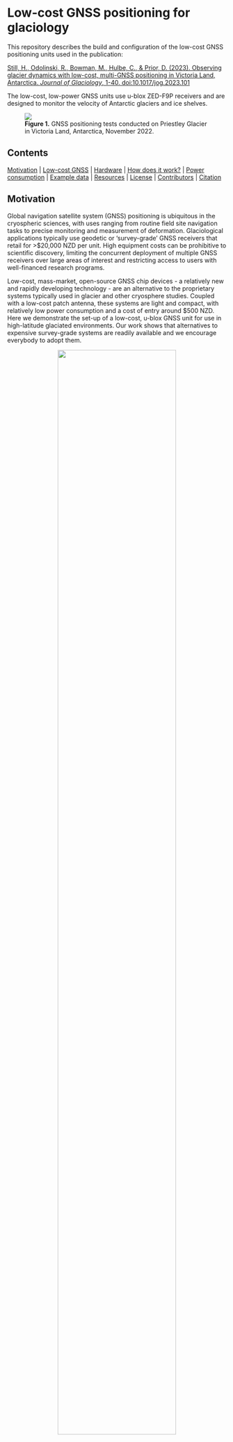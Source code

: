 # Low-cost GNSS positioning for glaciology

This repository describes the build and configuration of the low-cost GNSS positioning units used in the publication:

[Still, H., Odolinski, R., Bowman, M., Hulbe, C., & Prior, D. (2023). Observing glacier dynamics with low-cost, multi-GNSS positioning in Victoria Land, Antarctica. _Journal of Glaciology_, 1-40. doi:10.1017/jog.2023.101](https://doi.org/10.1017/jog.2023.101)

The low-cost, low-power GNSS units use u-blox ZED-F9P receivers and are designed to monitor the velocity of Antarctic glaciers and ice shelves. 


<!---![Priestley Glacier, Victoria Land, Antarctica](/Documentation/Images/DSC_0474_crop.jpeg)--->


<figure>
<img src="/Documentation/Images/DSC_0474_crop.jpeg">
<figcaption>
<b>Figure 1.</b> GNSS positioning tests conducted on Priestley Glacier in Victoria Land, Antarctica, November 2022.
</figcaption>
</figure>

## Contents
[Motivation](#motivation) | [Low-cost GNSS](#overview) | [Hardware](#hardware) | [How does it work?](#setup) | [Power consumption](#power) | [Example data](#example) | [Resources](#resources) | [License](#license) | [Contributors](#contributor) | [Citation](#citation)  

<a name="motivation"></a>
## Motivation

Global navigation satellite system (GNSS) positioning is ubiquitous in the cryospheric sciences, with uses ranging from routine field site navigation tasks to precise monitoring and measurement of deformation. Glaciological applications typically use geodetic or ‘survey-grade’ GNSS receivers that retail for >$20,000 NZD per unit. High equipment costs can be prohibitive to scientific discovery, limiting the concurrent deployment of multiple GNSS receivers over large areas of interest and restricting access to users with well-financed research programs.

 Low-cost, mass-market, open-source GNSS chip devices - a relatively new and rapidly developing technology - are an alternative to the proprietary systems typically used in glacier and other cryosphere studies. Coupled with a low-cost patch antenna, these systems are light and compact, with relatively low power consumption and a cost of entry around $500 NZD.  Here we demonstrate the set-up of a low-cost, u-blox GNSS unit for use in high-latitude glaciated environments. Our work shows that alternatives to expensive survey-grade systems are readily available and we encourage everybody to adopt them.   

 <figure>
<p align="center">
<img src="/Documentation/Images/cost_overview.png" style="width:80%">
</p>
<!---<figcaption>
 <strong>Figure 2.</strong> U-blox ZED-F9P receiver board.
</figcaption>--->
</figure>


<a name="overview"></a>
## Summary of the low-cost GNSS system

- Each low-cost, low-power GNSS installation includes a receiver, antenna, data logger and power source (12 V battery and solar panel). 

- Key components include a [u-blox ZED-F9P GNSS receiver module](https://www.u-blox.com/en/product/zed-f9p-module) and [u-blox patch antenna](https://www.u-blox.com/en/product/ann-mb-series).     

- The [u-blox ZED-F9P GNSS receiver module](https://www.u-blox.com/en/product/zed-f9p-module) is capable of receiving multi-GNSS signals: GPS (L1/L2), GLONASS (L1/L2), Galileo (E1/E5b), Beidou (B1/B2), and QZSS (L1/L2) systems and frequencies. 

- The receiver is configured to log multi-GNSS, dual frequency observations at 1 Hz.  RXM-RAWX messages (raw carrier phase, pseudorange, Doppler and signal quality information) and RXM-SFRBX messages (broadcast navigation data) are enabled and the raw binary u-blox files are stored with an Arduino data logger to micro SD card.

- The low-cost u-blox receiver + patch antenna system consumes <50% less power than survey-grade alternatives (e.g., Trimble NetR9 and R10 systems).

- **Our experiments show that the precision of the low-cost system is comparable to survey-grade alternatives [(Still et al., 2023)](/Paper/LowCostGNSSpaper.pdf)**

<figure>
<p align="center">
<img src="/Documentation/Images/static_GNSS_experiment.png" style="width:80%">
</p>
<figcaption>
<b>Figure 3.</b> A stationary comparison between low-cost (u-blox ZED-F9P) and survey-grade (Trimble R10) systems conducted in Terra Nova Bay, Antarctica.
</figcaption>
</figure>

<a name="hardware"></a>
## Hardware 


<figure>
<p align="center">
<img src="/Documentation/Images/ublox_fix.jpg" style="width:50%">
</p>
<figcaption>
<b>Figure 4.</b> U-blox ZED-F9P receiver and Adafruit Feather M0 Adalogger.
</figcaption>
</figure>



### Key components

- [U-blox ZED-F9P receiver](https://www.u-blox.com/en/product/zed-f9p-module)
- [U-blox ANN-MB multiband patch antenna](https://www.u-blox.com/en/product/ann-mb-series)
- [Adafruit Feather M0 Adalogger](https://www.adafruit.com/product/2796) 

<!---!
### Table 1. Components to build a low-cost GNSS unit.

| Component                                                                                      | Description              | Serial number     | Cost (EUR)  |
|------------------------------------------------------------------------------------------------|--------------------------|-------------------|-------------|
| [U-blox ZED-F9P receiver board](/Documentation/Manuals/ZED-F9P-04B_DataSheet_UBX-21044850.pdf) | GNSS receiver            |  x                | 209.99      |
| [U-blox ANN-MB patch antenna](https://www.u-blox.com/en/product/ann-mb-series)                 | Multi-band GNSS antenna  |  x                | 60 USD      |
| [Eltehs surveying antenna](https://gnss.store/gnss-rtk-multiband-antennas/140-elt0123.html)    | Alternative GNSS antenna |  x                | 180.99      |
| [Adafruit Feather M0 Adalogger](https://www.adafruit.com/product/2796)                         | Data logger              |  x                | 19.95 USD   |
| [FeatherWing Proto Board](https://www.adafruit.com/product/2884)                               | x                        |  x                | 4.95 USD    |
--->


A detailed list of components is provided [here](/Hardware). 

<a name="setup"></a>
## How does it work?

### Configure the GNSS receiver

1. Configure the u-blox receiver with a [CONFIG.txt](/Software/Ublox-ZED-F9P-configuration/priestley_glacier.txt) file. We use the freely-available software [u-center](https://www.u-blox.com/en/product/u-center) to generate the CONFIG.txt file and write the configuration to the receiver.

2. In this case, we enable the u-blox receiver to log RXM-RAWX messages (raw carrier phase, pseudorange, Doppler and signal quality information) and RXM-SFRBX messages (broadcast navigation data) for the satellite constellations visible in the Ross Sea region of Antarctica:
   - GPS L1/L2, GLONASS (L1/L2), Galileo (E1/E5b), Beidou (B1/B2), and QZSS (L1/L2)

3. The u-blox ZED-F9P receivers tested in this project use the firmware version 1.32 (May, 2022) which can be downloaded from [here](https://www.u-blox.com/en/product-resources?query=ZED-F9P%2520HPG%25201.32%2520firmware&file_category=Firmware%2520Update&legacy=Current) and installed with [u-center](https://www.u-blox.com/en/product/u-center). Our configuration file is specific to this firmware version.     

### Data logging

1. The data-logger includes an Arduino microcontroller [Adafruit Feather Cortex M0 Adalogger (SAMD21 chip)](https://www.adafruit.com/product/2796), logging to a 32 GB micro-SD card.  A helpful overview is available [here.(https://learn.adafruit.com/adafruit-feather-m0-adalogger/)
<!---!
Components include a Cortex-M0+ microcontroller and a micro-SD card port.
--->

2. The data-logging system uses the [SparkFun u-blox GNSS Arduino Library](https://github.com/sparkfun/SparkFun_u-blox_GNSS_Arduino_Library) and is inspired by [data logging example 3](https://github.com/sparkfun/SparkFun_u-blox_GNSS_Arduino_Library/tree/main/examples/Example3_GetPosition) by Paul Clark.

3. The Arduino data-logging code is included the software directory. Further details can be found at https://github.com/HamishB/uBlox_PPP_logger



### File formats

1. Raw GNSS data is logged in the proprietary u-blox .ubx file format. 

2. U-blox data streams can be converted to standard RINEX 3.03 (Receiver Independent Exchange) format using [open-source RTKLIB tools](https://www.rtklib.com/). 

3. We prefer to use [RTKLIB tools](https://www.rtklib.com/) to post-process our GNSS datasets for flexibility in parameter settings and positioning method (e.g., single-baseline kinematic positioning or PPP). For simple and fast results, use the [CSRS-PPP service](https://webapp.csrs-scrs.nrcan-rncan.gc.ca/geod/tools-outils/ppp.php).

<a name="power"></a>
## Power consumption

The low-cost GNSS units are powered by two 10 W, 12 V solar panels and a 12 V, 18 A h SLA battery. The rate of power consumption is <50% lower than for survey-grade alternatives (0.57 W for the u-blox ZED-F9P module + patch antenna + Arduino Cortex M0 logger, versus 1.25 W for a Trimble R10 system, and 3.67~W for a Trimble NetR9 system).


<a name="example"></a>
## Example data:

We installed four u-blox and two Trimble GNSS stations along the left shear margin of Priestley Glacier, Antarctica, in November 2022. Our objective was to monitor tidally-modulated 3D ice motion with centimetre-level precision.


<figure>
<p align="center">
<img src="/Documentation/Images/dynamic_GNSS_experiment.png" style="width:80%">
</p>
<figcaption>
<b>Figure 5.</b> Along- and across-flow ice displacement (coloured line) and velocity (black line) measured by u-blox (Ub1) and Trimble (Tr1) stations installed on Priestley Glacier. The tide prediction is from the <a href="https://github.com/EarthAndSpaceResearch/TMD_Matlab_Toolbox_v2.5">CATS2008 tide model.</a> 
</figcaption>
</figure>


<figure>
<p align="center">
</br>
<img src="/Documentation/Images/place_map.png" style="width:60%">
</p>
<figcaption>
<b>Figure 6.</b> GNSS stations installed on Priestley Glacier. 
</figcaption>
</figure>
</br>

<a name="resources"></a>
## Resources

- [u-center GNSS evaluation software](https://www.u-blox.com/en/product/u-center) is used to configure u-blox receivers.

- [u-blox ZED-F9P GNSS receivers](https://www.u-blox.com/en/product/zed-f9p-module)

- [RTKLIB](https://www.rtklib.com/) is an open-source software library for GNSS data processing. 



<a name="license"></a>
## License

This project is released under the [MIT License](opensource.org/license/mit/).


<a name="contributor"></a>
## Contributor information

- Holly Still is a PhD candidate at the School of Surveying, University of Otago, New Zealand. Email: holly.still@postgrad.otago.ac.nz

- Hamish Bowman is a Computing and Numerical Simulation Technician at the University of Otago, New Zealand.


<a name="citation"></a>
## Citation

The _Journal of Glaciology_ paper can be acknowledged with the following citation:

- Still, H., Odolinski, R., Bowman, M., Hulbe, C., & Prior, D. (2023). Observing glacier dynamics with low-cost, multi-GNSS positioning in Victoria Land, Antarctica. Journal of Glaciology, 1-40. doi:10.1017/jog.2023.101

```
@article{still_odolinski_bowman_hulbe_prior_2023, 
  title={Observing glacier dynamics with low-cost, multi-GNSS positioning in Victoria Land, Antarctica}, 
  DOI={10.1017/jog.2023.101}, 
  journal={Journal of Glaciology}, 
  publisher={Cambridge University Press}, 
  author={Still, Holly and Odolinski, Robert and Bowman, M. Hamish and Hulbe, Christina and Prior, David J.}, 
  year={2023}, 
  pages={1–40}}
```

<figure>
<img src="/Documentation/Images/DSC_0319.jpg">
<figcaption>
<b>Figure 7.</b> A frozen meltwater pond on Priestley Glacier, November 2022.
</figcaption>
</figure>
